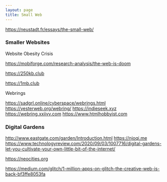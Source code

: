 ```yaml
---
layout: page
title: Small Web
--- 
```


https://neustadt.fr/essays/the-small-web/


### Smaller Websites 

Website Obesity Crisis

https://mobiforge.com/research-analysis/the-web-is-doom


https://250kb.club


https://1mb.club



Webrings 

https://sadgrl.online/cyberspace/webrings.html
https://yesterweb.org/webring/
https://indieseek.xyz
https://webring.xxiivv.com
https://www.htmlhobbyist.com

### Digital Gardens
http://www.eastgate.com/garden/Introduction.html
https://njoqi.me
https://www.technologyreview.com/2020/09/03/1007716/digital-gardens-let-you-cultivate-your-own-little-bit-of-the-internet/


https://neocities.org


https://medium.com/glitch/1-million-apps-on-glitch-the-creative-web-is-back-bf3ffe8053fa